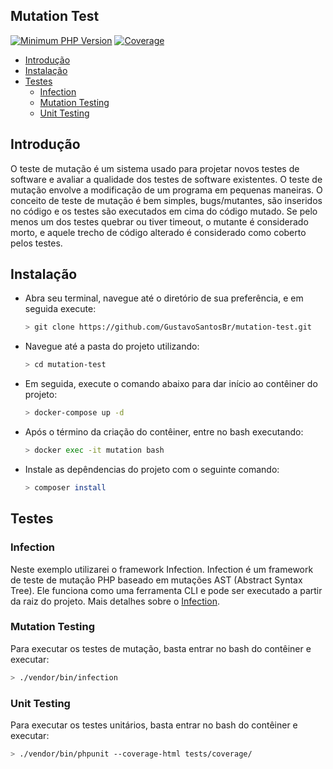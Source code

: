 ## Mutation Test

[![Minimum PHP Version](https://img.shields.io/badge/php-%5E7.3.6-blue)](https://php.net/)
[![Coverage](https://img.shields.io/badge/coverage-100%25-green)](https://github.com/GustavoSantosBr/mutation-test)

* [Introdução](#introduction)
* [Instalação](#installation)
* [Testes](#tests)
    - [Infection](#infection)
    - [Mutation Testing](#mutation_testing)
    - [Unit Testing](#unit_testing)

<div id='introduction'></div> 

## Introdução

O teste de mutação é um sistema usado para projetar novos testes de software e avaliar a qualidade dos testes de
software existentes. O teste de mutação envolve a modificação de um programa em pequenas maneiras. O conceito de teste
de mutação é bem simples, bugs/mutantes, são inseridos no código e os testes são executados em cima do código mutado. Se
pelo menos um dos testes quebrar ou tiver timeout, o mutante é considerado morto, e aquele trecho de código alterado é
considerado como coberto pelos testes.

<div id='installation'></div>

## Instalação

- Abra seu terminal, navegue até o diretório de sua preferência, e em seguida execute:
  ```bash
  > git clone https://github.com/GustavoSantosBr/mutation-test.git
  ```

- Navegue até a pasta do projeto utilizando:
  ```bash
  > cd mutation-test
  ```

- Em seguida, execute o comando abaixo para dar início ao contêiner do projeto:
  ```bash
  > docker-compose up -d
  ```

- Após o término da criação do contêiner, entre no bash executando:
  ```bash
  > docker exec -it mutation bash
  ```

- Instale as depêndencias do projeto com o seguinte comando:
  ```bash
  > composer install
  ```

<div id='tests'></div>

## Testes

<div id='infection'></div>

### Infection

Neste exemplo utilizarei o framework Infection. Infection é um framework de teste de mutação PHP baseado em mutações AST
(Abstract Syntax Tree). Ele funciona como uma ferramenta CLI e pode ser executado a partir da raiz do projeto. Mais
detalhes sobre o [Infection](https://infection.github.io/guide/index.html).

<div id='mutation_testing'></div>

### Mutation Testing

Para executar os testes de mutação, basta entrar no bash do contêiner e executar:

  ```bash
  > ./vendor/bin/infection
  ```

<div id='unit_testing'></div>

### Unit Testing

Para executar os testes unitários, basta entrar no bash do contêiner e executar:

  ```bash
  > ./vendor/bin/phpunit --coverage-html tests/coverage/
  ```